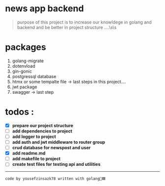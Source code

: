 # news app backend
> purpose of this project is to increase our knowldege in golang and backend 
> and be better in project structure ....\s\s


# packages
1. golang-migrate  
2. dotenvload
3. gin-gonic
4. postgressql database
5. htmx or some tempalte file -> last steps in this project....
6. jwt package
7. swagger -> last step

# todos :
- [x] **prepare our project structure**
- [ ] **add dependencies to project**
- [ ] **add logger to project**
- [ ] **add auth and jwt middleware to router group**
- [ ] **crud database for newspost and user**
- [x] **add readme.md**
- [ ] **add makefile to project**
- [ ] **create test files for testing api and utilities**

---
```
code by yousefzinsazk78 written with golang💙🟦
```